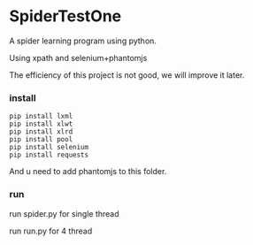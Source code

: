 # SpiderTestOne

A spider learning program using python.

Using xpath and selenium+phantomjs

The efficiency of this project is not good, we will improve it later.

### install

```
pip install lxml
pip install xlwt
pip install xlrd
pip install pool
pip install selenium
pip install requests
```

And u need to add phantomjs to this folder.

### run

run spider.py for single thread

run run.py for 4 thread